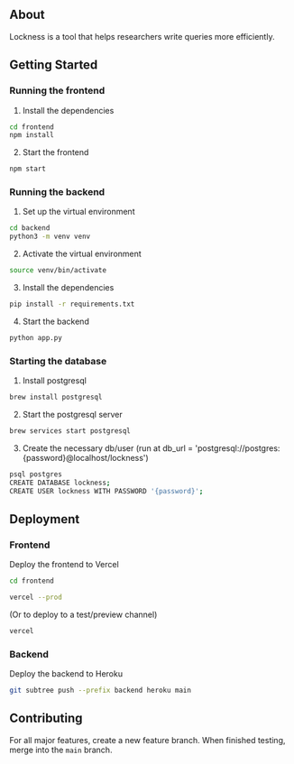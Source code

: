 ## About

Lockness is a tool that helps researchers write queries more efficiently.

## Getting Started

### Running the frontend

1. Install the dependencies
```bash
cd frontend
npm install
```

2. Start the frontend
```bash
npm start
```

### Running the backend

1. Set up the virtual environment
```bash
cd backend
python3 -m venv venv
```

2. Activate the virtual environment
```bash
source venv/bin/activate
```

3. Install the dependencies
```bash
pip install -r requirements.txt
```

4. Start the backend
```bash
python app.py
```

### Starting the database

1. Install postgresql
```bash
brew install postgresql
```

2. Start the postgresql server
```bash
brew services start postgresql
```

3. Create the necessary db/user (run at db_url = 'postgresql://postgres:{password}@localhost/lockness')
```bash
psql postgres
CREATE DATABASE lockness;
CREATE USER lockness WITH PASSWORD '{password}';
```

## Deployment

### Frontend

Deploy the frontend to Vercel
```bash
cd frontend
```

```bash
vercel --prod   
```

(Or to deploy to a test/preview channel)
```bash
vercel
```

### Backend

Deploy the backend to Heroku
```bash
git subtree push --prefix backend heroku main 
```

## Contributing

For all major features, create a new feature branch. When finished testing, merge into the `main` branch.



